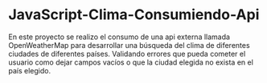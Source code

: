 # JavaScript-Clima-Consumiendo-Api
En este proyecto se realizo el consumo de una api externa llamada OpenWeatherMap para desarrollar una búsqueda del clima de diferentes ciudades de diferentes países. Validando errores que pueda cometer el usuario como dejar campos vacíos o que la ciudad elegida no exista en el país elegido. 
